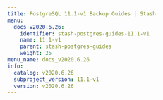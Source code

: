 ```yaml
---
title: PostgreSQL 11.1-v1 Backup Guides | Stash
menu:
  docs_v2020.6.26:
    identifier: stash-postgres-guides-11.1-v1
    name: 11.1-v1
    parent: stash-postgres-guides
    weight: 25
menu_name: docs_v2020.6.26
info:
  catalog: v2020.6.26
  subproject_version: 11.1-v1
  version: v2020.6.26
---
```


